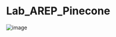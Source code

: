 # Lab_AREP_Pinecone


![image](https://github.com/user-attachments/assets/4062d2eb-8e5b-404c-96dd-fd8ce35aa8e4)
